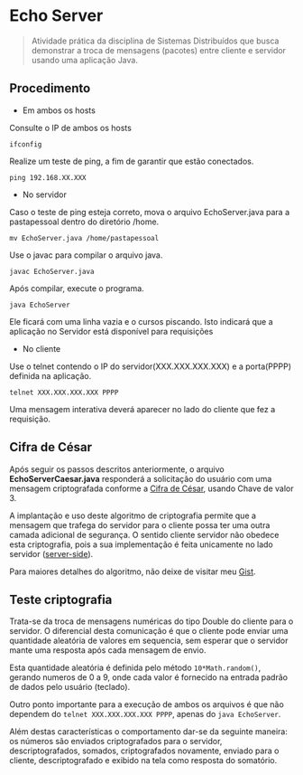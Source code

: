 # Echo Server

> Atividade prática da disciplina de Sistemas Distribuídos que busca demonstrar a troca de mensagens (pacotes) entre cliente e servidor usando uma aplicação Java.

## Procedimento

* Em ambos os hosts

Consulte o IP de ambos os hosts
```
ifconfig
```

Realize um teste de ping, a fim de garantir que estão conectados.
```
ping 192.168.XX.XXX
```
* No servidor

Caso o teste de ping esteja correto, mova o arquivo EchoServer.java para a pastapessoal dentro do diretório /home.
```
mv EchoServer.java /home/pastapessoal
```

Use o javac para compilar o arquivo java.
```
javac EchoServer.java
```

Após compilar, execute o programa. 
```
java EchoServer
```
Ele ficará com uma linha vazia e o cursos piscando. Isto indicará que a aplicação no Servidor está disponível para requisições

* No cliente

Use o telnet contendo o IP do servidor(XXX.XXX.XXX.XXX) e a porta(PPPP) definida na aplicação. 

```
telnet XXX.XXX.XXX.XXX PPPP
```

Uma mensagem interativa deverá aparecer no lado do cliente que fez a requisição.

## Cifra de César

Após seguir os passos descritos anteriormente, o arquivo <b>EchoServerCaesar.java</b> responderá a solicitação do usuário com uma mensagem criptografada conforme a [Cifra de César](https://pt.wikipedia.org/wiki/Cifra_de_C%C3%A9sar), usando Chave de valor 3. 

A implantação e uso deste algoritmo de criptografia permite que a mensagem que trafega do servidor para o cliente possa ter uma outra camada adicional de segurança. O sentido cliente servidor não obedece esta criptografia, pois a sua implementação é feita unicamente no lado servidor ([server-side](https://pt.wikipedia.org/wiki/Server-side)).

Para maiores detalhes do algoritmo, não deixe de visitar meu [Gist](https://gist.github.com/Gwolner/7b718d4d27ba097017ee1e25a62e4ec5).

## Teste criptografia

Trata-se da troca de mensagens numéricas do tipo Double do cliente para o servidor. O diferencial desta comunicação é que o cliente pode enviar uma quantidade aleatória de valores em sequencia, sem esperar que o servidor mante uma resposta após cada mensagem de envio. 

Esta quantidade aleatória é definida pelo método `10*Math.random()`, gerando numeros de 0 a 9, onde cada valor é fornecido na entrada padrão de dados pelo usuário (teclado).

Outro ponto importante para a execução de ambos os arquivos é que não dependem do `telnet XXX.XXX.XXX.XXX PPPP`, apenas  do `java EchoServer`.

Além destas características o comportamento dar-se da seguinte maneira: os números são enviados criptografados para o servidor, descriptografados, somados, criptografados novamente, enviado para o cliente, descriptografado e exibido na tela como resposta do somatório. 
